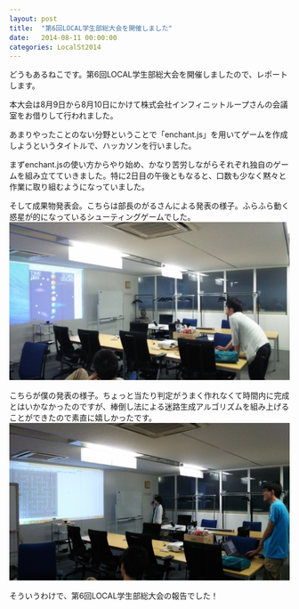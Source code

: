 ```yaml
---
layout: post
title:  "第6回LOCAL学生部総大会を開催しました"
date:   2014-08-11 00:00:00
categories: LocalSt2014
---
```


どうもあるねこです。第6回LOCAL学生部総大会を開催しましたので、レポートします。

本大会は8月9日から8月10日にかけて株式会社インフィニットループさんの会議室をお借りして行われました。

あまりやったことのない分野ということで「enchant.js」を用いてゲームを作成しようというタイトルで、ハッカソンを行いました。

まずenchant.jsの使い方からやり始め、かなり苦労しながらそれぞれ独自のゲームを組み立てていきました。特に2日目の午後ともなると、口数も少なく黙々と作業に取り組むようになっていました。

そして成果物発表会。こちらは部長のがるさんによる発表の様子。ふらふら動く惑星が的になっているシューティングゲームでした。
![pic](/static/img/localSt2014/DSC_0216.JPG)

こちらが僕の発表の様子。ちょっと当たり判定がうまく作れなくて時間内に完成とはいかなかったのですが、棒倒し法による迷路生成アルゴリズムを組み上げることができたので素直に嬉しかったです。
![pic](/static/img/localSt2014/DSC_0218.JPG)

そういうわけで、第6回LOCAL学生部総大会の報告でした！

